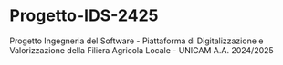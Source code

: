 # Progetto-IDS-2425
Progetto Ingegneria del Software - Piattaforma di Digitalizzazione e Valorizzazione della Filiera Agricola Locale - UNICAM A.A. 2024/2025
